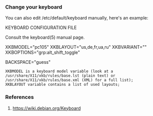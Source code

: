 ### Change your keyboard
You can also edit /etc/default/keyboard manually, here's an example:

KEYBOARD CONFIGURATION FILE

Consult the keyboard(5) manual page.

XKBMODEL="pc105"
XKBLAYOUT="us,de,fr,ua,ru"
XKBVARIANT=""
XKBOPTIONS="grp:alt_shift_toggle"

BACKSPACE="guess"

    XKBMODEL is a keyboard model variable (look at a /usr/share/X11/xkb/rules/base.lst (plain text) or /usr/share/X11/xkb/rules/base.xml (XML) for a full list);
    XKBLAYOUT variable contains a list of used layouts; 

### References
1. https://wiki.debian.org/Keyboard 
